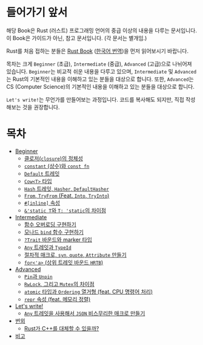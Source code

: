 # 들어가기 앞서

해당 Book은 Rust (러스트) 프로그래밍 언어의 중급 이상의 내용을 다루는 문서입니다. 이 Book은 가이드가 아닌, 참고 문서입니다. (각 문서는 별개임.)

Rust를 처음 접하는 분들은 [Rust Book](https://doc.rust-lang.org/book/) ([한국어 번역](https://rinthel.github.io/rust-lang-book-ko/))을 먼저 읽어보시기 바랍니다.

목차는 크게 `Beginner` (초급), `Intermediate` (중급), `Advanced` (고급)으로 나뉘어져 있습니다. `Beginner`는 비교적 쉬운 내용을 다루고 있으며, `Intermediate` 및 `Advanced`는 Rust의 기본적인 내용을 이해하고 있는 분들을 대상으로 합니다.
또한, `Advanced`는 CS (Computer Science)의 기본적인 내용을 이해하고 있는 분들을 대상으로 합니다.

`Let's write!`는 무언가를 만들어보는 과정입니다. 코드를 복사해도 되지만, 직접 작성해보는 것을 권장합니다.

# 목차

-   [Beginner](./beginner/README.md)
    -   [클로저(`closure`)의 정체성](./beginner/closure.md)
    -   [`constant` (상수)와 `const fn`](./beginner/const.md)
    -   [`Default` 트레잇](./beginner/default.md)
    -   [`Cow<T>` 타입](./beginner/cow.md)
    -   [`Hash` 트레잇, `Hasher`, `DefaultHasher`](./beginner/hash.md)
    -   [`From`, `TryFrom` (Feat. `Into`, `TryInto`)](./beginner/from.md)
    -   [`#[inline]` 속성](./beginner/inline.md)
    -   [`&'static T`와 `T: 'static`의 차이점](./beginner/static.md)
-   [Intermediate](./intermediate/README.md)
    -   [함수 오버로딩 구현하기](./intermediate/overloading.md)
    -   [모나드 `bind` 함수 구현하기](./intermediate/bind.md)
    -   [`?Trait` 바운드와 marker 타입](./intermediate/marker.md)
    -   [`Any` 트레잇과 `TypeId`](./intermediate/any.md)
    -   [절차적 매크로, `syn`, `quote`, `Attribute` 만들기](./intermediate/macro.md)
    -   [`for<'a>` (상위 트레잇 바운드 `HRTB`)](./intermediate/for.md)
-   [Advanced](./advanced/README.md)
    -   [`Pin`과 `Unpin`](./advanced/pin.md)
    -   [`RwLock`, 그리고 `Mutex`의 차이점](./advanced/rwlock.md)
    -   [`atomic` 타입과 `Ordering` 열거형 (feat. CPU 명령어 처리)](./advanced/atomic.md)
    -   [`repr` 속성 (feat. 메모리 정렬)](./advanced/repr.md)
-   [Let's write!](./lets_write/README.md)
    -   [`Any` 트레잇을 사용해서 `JSON` 비스무리한 매크로 만들기](./lets_write/json.md)
-   [번외](./etc/README.md)
    -   [Rust가 C++를 대체할 수 있을까?](./etc/rust_vs_cpp.md)
-   [비고](./note.md)
